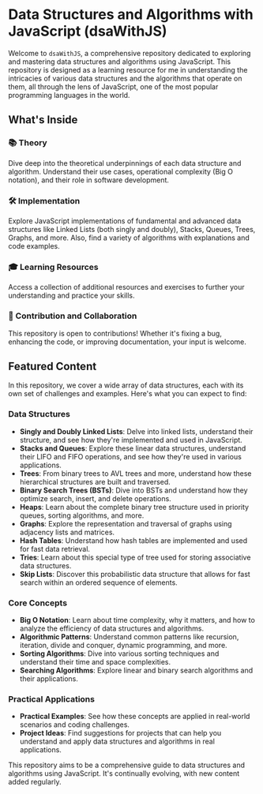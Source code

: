 # Data Structures and Algorithms with JavaScript (dsaWithJS)

Welcome to `dsaWithJS`, a comprehensive repository dedicated to exploring and mastering data structures and algorithms using JavaScript. This repository is designed as a learning resource for me in understanding the intricacies of various data structures and the algorithms that operate on them, all through the lens of JavaScript, one of the most popular programming languages in the world.

## What's Inside

### 📚 Theory
Dive deep into the theoretical underpinnings of each data structure and algorithm. Understand their use cases, operational complexity (Big O notation), and their role in software development.

### 🛠️ Implementation
Explore JavaScript implementations of fundamental and advanced data structures like Linked Lists (both singly and doubly), Stacks, Queues, Trees, Graphs, and more. Also, find a variety of algorithms with explanations and code examples.

### 🎓 Learning Resources
Access a collection of additional resources and exercises to further your understanding and practice your skills.

### 🤝 Contribution and Collaboration
This repository is open to contributions! Whether it's fixing a bug, enhancing the code, or improving documentation, your input is welcome.

## Featured Content

In this repository, we cover a wide array of data structures, each with its own set of challenges and examples. Here's what you can expect to find:

### Data Structures

- **Singly and Doubly Linked Lists**: Delve into linked lists, understand their structure, and see how they're implemented and used in JavaScript.
- **Stacks and Queues**: Explore these linear data structures, understand their LIFO and FIFO operations, and see how they're used in various applications.
- **Trees**: From binary trees to AVL trees and more, understand how these hierarchical structures are built and traversed.
- **Binary Search Trees (BSTs)**: Dive into BSTs and understand how they optimize search, insert, and delete operations.
- **Heaps**: Learn about the complete binary tree structure used in priority queues, sorting algorithms, and more.
- **Graphs**: Explore the representation and traversal of graphs using adjacency lists and matrices.
- **Hash Tables**: Understand how hash tables are implemented and used for fast data retrieval.
- **Tries**: Learn about this special type of tree used for storing associative data structures.
- **Skip Lists**: Discover this probabilistic data structure that allows for fast search within an ordered sequence of elements.

### Core Concepts

- **Big O Notation**: Learn about time complexity, why it matters, and how to analyze the efficiency of data structures and algorithms.
- **Algorithmic Patterns**: Understand common patterns like recursion, iteration, divide and conquer, dynamic programming, and more.
- **Sorting Algorithms**: Dive into various sorting techniques and understand their time and space complexities.
- **Searching Algorithms**: Explore linear and binary search algorithms and their applications.

### Practical Applications

- **Practical Examples**: See how these concepts are applied in real-world scenarios and coding challenges.
- **Project Ideas**: Find suggestions for projects that can help you understand and apply data structures and algorithms in real applications.

This repository aims to be a comprehensive guide to data structures and algorithms using JavaScript. It's continually evolving, with new content added regularly.
